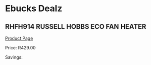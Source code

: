 
# Ebucks Dealz
## RHFH914 RUSSELL HOBBS ECO FAN HEATER
[Product Page](https://www.ebucks.com/web/shop/productSelected.do?prodId=1155260517&catId=704982758)

Price: R429.00

Savings: 


	
